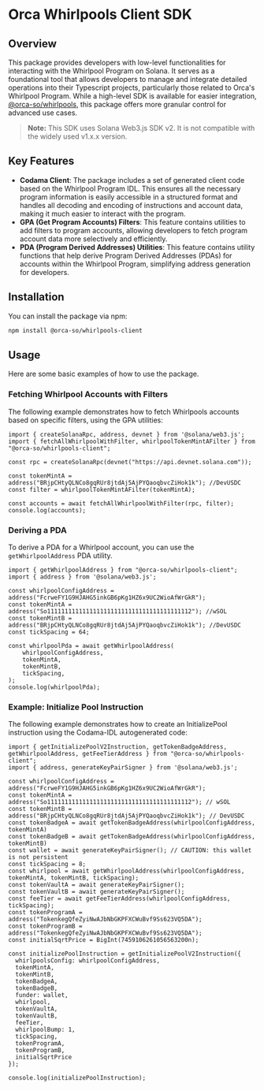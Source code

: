 # Orca Whirlpools Client SDK

## Overview
This package provides developers with low-level functionalities for interacting with the Whirlpool Program on Solana. It serves as a foundational tool that allows developers to manage and integrate detailed operations into their Typescript projects, particularly those related to Orca's Whirlpool Program. While a high-level SDK is available for easier integration, [@orca-so/whirlpools](https://www.npmjs.com/package/@orca-so/whirlpools), this package offers more granular control for advanced use cases.

> **Note:** This SDK uses Solana Web3.js SDK v2. It is not compatible with the widely used v1.x.x version.

## Key Features
- **Codama Client**: The package includes a set of generated client code based on the Whirlpool Program IDL. This ensures all the necessary program information is easily accessible in a structured format and handles all decoding and encoding of instructions and account data, making it much easier to interact with the program.
- **GPA (Get Program Accounts) Filters**: This feature contains utilities to add filters to program accounts, allowing developers to fetch program account data more selectively and efficiently.
- **PDA (Program Derived Addresses) Utilities**: This feature contains utility functions that help derive Program Derived Addresses (PDAs) for accounts within the Whirlpool Program, simplifying address generation for developers.

## Installation
You can install the package via npm:

```bash
npm install @orca-so/whirlpools-client
```

## Usage
Here are some basic examples of how to use the package.

### Fetching Whirlpool Accounts with Filters
The following example demonstrates how to fetch Whirlpools accounts based on specific filters, using the GPA utilities:

```tsx
import { createSolanaRpc, address, devnet } from '@solana/web3.js';
import { fetchAllWhirlpoolWithFilter, whirlpoolTokenMintAFilter } from "@orca-so/whirlpools-client";

const rpc = createSolanaRpc(devnet("https://api.devnet.solana.com"));

const tokenMintA = address("BRjpCHtyQLNCo8gqRUr8jtdAj5AjPYQaoqbvcZiHok1k"); //DevUSDC
const filter = whirlpoolTokenMintAFilter(tokenMintA);

const accounts = await fetchAllWhirlpoolWithFilter(rpc, filter);
console.log(accounts);
```

### Deriving a PDA
To derive a PDA for a Whirlpool account, you can use the `getWhirlpoolAddress` PDA utility.

```tsx
import { getWhirlpoolAddress } from "@orca-so/whirlpools-client";
import { address } from '@solana/web3.js';

const whirlpoolConfigAddress = address("FcrweFY1G9HJAHG5inkGB6pKg1HZ6x9UC2WioAfWrGkR");
const tokenMintA = address("So11111111111111111111111111111111111111112"); //wSOL
const tokenMintB = address("BRjpCHtyQLNCo8gqRUr8jtdAj5AjPYQaoqbvcZiHok1k"); //DevUSDC
const tickSpacing = 64;

const whirlpoolPda = await getWhirlpoolAddress(
    whirlpoolConfigAddress,
    tokenMintA,
    tokenMintB,
    tickSpacing,
);
console.log(whirlpoolPda);
```

### Example: Initialize Pool Instruction
The following example demonstrates how to create an InitializePool instruction using the Codama-IDL autogenerated code:

```tsx
import { getInitializePoolV2Instruction, getTokenBadgeAddress, getWhirlpoolAddress, getFeeTierAddress } from "@orca-so/whirlpools-client";
import { address, generateKeyPairSigner } from '@solana/web3.js';

const whirlpoolConfigAddress = address("FcrweFY1G9HJAHG5inkGB6pKg1HZ6x9UC2WioAfWrGkR");
const tokenMintA = address("So11111111111111111111111111111111111111112"); // wSOL
const tokenMintB = address("BRjpCHtyQLNCo8gqRUr8jtdAj5AjPYQaoqbvcZiHok1k"); // DevUSDC
const tokenBadgeA = await getTokenBadgeAddress(whirlpoolConfigAddress, tokenMintA)
const tokenBadgeB = await getTokenBadgeAddress(whirlpoolConfigAddress, tokenMintB)
const wallet = await generateKeyPairSigner(); // CAUTION: this wallet is not persistent
const tickSpacing = 8;
const whirlpool = await getWhirlpoolAddress(whirlpoolConfigAddress, tokenMintA, tokenMintB, tickSpacing);
const tokenVaultA = await generateKeyPairSigner();
const tokenVaultB = await generateKeyPairSigner();
const feeTier = await getFeeTierAddress(whirlpoolConfigAddress, tickSpacing);
const tokenProgramA = address("TokenkegQfeZyiNwAJbNbGKPFXCWuBvf9Ss623VQ5DA");
const tokenProgramB = address("TokenkegQfeZyiNwAJbNbGKPFXCWuBvf9Ss623VQ5DA");
const initialSqrtPrice = BigInt(7459106261056563200n);

const initializePoolInstruction = getInitializePoolV2Instruction({
  whirlpoolsConfig: whirlpoolConfigAddress,
  tokenMintA,
  tokenMintB,
  tokenBadgeA,
  tokenBadgeB,
  funder: wallet,
  whirlpool,
  tokenVaultA,
  tokenVaultB,
  feeTier,
  whirlpoolBump: 1,
  tickSpacing,
  tokenProgramA,
  tokenProgramB,
  initialSqrtPrice
});

console.log(initializePoolInstruction);
```
